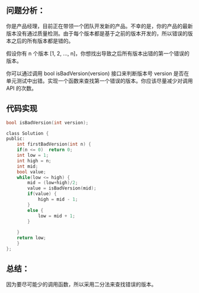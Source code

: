 ## 问题分析： 
你是产品经理，目前正在带领一个团队开发新的产品。不幸的是，你的产品的最新版本没有通过质量检测。由于每个版本都是基于之前的版本开发的，所以错误的版本之后的所有版本都是错的。

假设你有 n 个版本 [1, 2, ..., n]，你想找出导致之后所有版本出错的第一个错误的版本。

你可以通过调用 bool isBadVersion(version) 接口来判断版本号 version 是否在单元测试中出错。实现一个函数来查找第一个错误的版本。你应该尽量减少对调用 API 的次数。


## 代码实现
```c
bool isBadVersion(int version);

class Solution {
public:
    int firstBadVersion(int n) {    
    if(n <= 0)  return 0;  
    int low = 1;  
    int high = n;  
    int mid;  
    bool value;  
    while(low <= high) {  
        mid = (low+high)/2;  
        value = isBadVersion(mid);  
        if(value) {      
            high = mid - 1;  
        }  
        else {  
            low = mid + 1;  
        }  
              
    }  
    return low;   
    }
};
```
## 总结：
因为要尽可能少的调用函数，所以采用二分法来查找错误的版本。